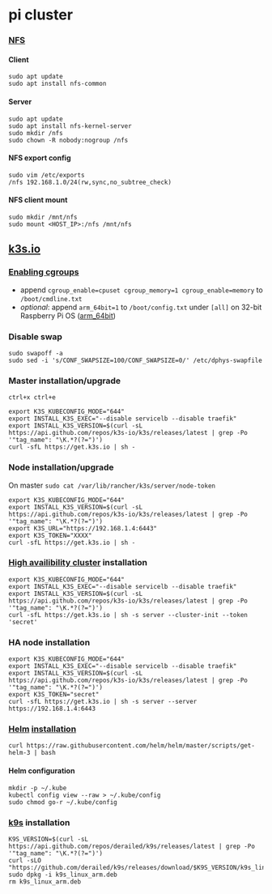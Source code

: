 # pi cluster

### [NFS](https://www.digitalocean.com/community/tutorials/how-to-set-up-an-nfs-mount-on-ubuntu-20-04-de)
#### Client
```
sudo apt update
sudo apt install nfs-common
```
#### Server
```
sudo apt update
sudo apt install nfs-kernel-server
sudo mkdir /nfs
sudo chown -R nobody:nogroup /nfs
```
#### NFS export config
```
sudo vim /etc/exports
/nfs 192.168.1.0/24(rw,sync,no_subtree_check)
```
#### NFS client mount
```
sudo mkdir /mnt/nfs
sudo mount <HOST_IP>:/nfs /mnt/nfs
```

## [k3s.io](https://k3s.io)

### [Enabling cgroups](https://rancher.com/docs/k3s/latest/en/advanced/#enabling-cgroups-for-raspbian-buster)
- append `cgroup_enable=cpuset cgroup_memory=1 cgroup_enable=memory` to `/boot/cmdline.txt`
- *optional*: append `arm_64bit=1` to `/boot/config.txt` under `[all]` on 32-bit Raspberry Pi OS ([arm_64bit](https://www.raspberrypi.com/documentation/computers/config_txt.html#arm_64bit))

### Disable swap
```
sudo swapoff -a
sudo sed -i 's/CONF_SWAPSIZE=100/CONF_SWAPSIZE=0/' /etc/dphys-swapfile
```

### Master installation/upgrade
`ctrl+x ctrl+e`
```
export K3S_KUBECONFIG_MODE="644"
export INSTALL_K3S_EXEC="--disable servicelb --disable traefik"
export INSTALL_K3S_VERSION=$(curl -sL https://api.github.com/repos/k3s-io/k3s/releases/latest | grep -Po '"tag_name": "\K.*?(?=")')
curl -sfL https://get.k3s.io | sh - 
```

### Node installation/upgrade
On master `sudo cat /var/lib/rancher/k3s/server/node-token`
```
export K3S_KUBECONFIG_MODE="644"
export INSTALL_K3S_VERSION=$(curl -sL https://api.github.com/repos/k3s-io/k3s/releases/latest | grep -Po '"tag_name": "\K.*?(?=")')
export K3S_URL="https://192.168.1.4:6443"
export K3S_TOKEN="XXXX"
curl -sfL https://get.k3s.io | sh -
```

### [High availibility cluster](https://w-goutas.medium.com/set-up-a-kubernetes-cluster-in-minutes-41a0bd65ab93) installation
```
export K3S_KUBECONFIG_MODE="644"
export INSTALL_K3S_EXEC="--disable servicelb --disable traefik"
export INSTALL_K3S_VERSION=$(curl -sL https://api.github.com/repos/k3s-io/k3s/releases/latest | grep -Po '"tag_name": "\K.*?(?=")')
curl -sfL https://get.k3s.io | sh -s server --cluster-init --token 'secret'
```

### HA node installation
```
export K3S_KUBECONFIG_MODE="644"
export INSTALL_K3S_EXEC="--disable servicelb --disable traefik"
export INSTALL_K3S_VERSION=$(curl -sL https://api.github.com/repos/k3s-io/k3s/releases/latest | grep -Po '"tag_name": "\K.*?(?=")')
export K3S_TOKEN="secret"
curl -sfL https://get.k3s.io | sh -s server --server https://192.168.1.4:6443
```

### [Helm](https://helm.sh) [installation](https://helm.sh/docs/intro/install/)
`curl https://raw.githubusercontent.com/helm/helm/master/scripts/get-helm-3 | bash`

#### Helm configuration
```
mkdir -p ~/.kube
kubectl config view --raw > ~/.kube/config
sudo chmod go-r ~/.kube/config
```

### [k9s](https://github.com/derailed/k9s) installation
```
K9S_VERSION=$(curl -sL https://api.github.com/repos/derailed/k9s/releases/latest | grep -Po '"tag_name": "\K.*?(?=")')
curl -sLO "https://github.com/derailed/k9s/releases/download/$K9S_VERSION/k9s_linux_arm.deb"
sudo dpkg -i k9s_linux_arm.deb
rm k9s_linux_arm.deb
```
